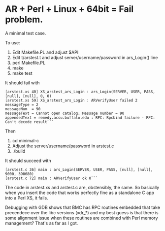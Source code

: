 AR + Perl + Linux + 64bit = Fail problem.
=========================================

A minimal test case.

To use:

1. Edit Makefile.PL and adjust $API
2. Edit t/arstest.t and adjust server/username/password in ars_Login() line
3. perl Makefile.PL
4. make
5. make test

It should fail with 

    [arstest.xs 40] XS_arstest_ars_Login : ars_Login(SERVER, USER, PASS, [null], [null], 0, 0)
    [arstest.xs 59] XS_arstest_ars_Login : ARVerifyUser failed 2
    messageType = 2
    messageNum  = 90
    messageText = Cannot open catalog; Message number = 90
    appendedText = remedy.acsu.buffalo.edu : RPC: Rpcbind failure - RPC: Can't decode result```


Then

1. cd minimal-c
2. Adjust the server/username/password in arstest.c
3. ./build

It should succeed with 

    [arstest.c 36] main : ars_Login(SERVER, USER, PASS, [null], [null], 9000, 390680)
    [arstest.c 72] main : ARVerifyUser ok 0```

The code in arstest.xs and arstest.c are, obstensibly, the same. So basically when you insert the 
code that works perfectly fine as a standalone C app into a Perl XS, it fails. 

Debugging with GDB shows that BMC has RPC routines embedded that take precendece over the libc
versions (xdr_*) and my best guess is that there is some alignment issue when these routines are
combined with Perl memory management? That's as far as I got. 


